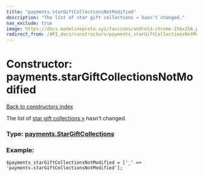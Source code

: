 ```yaml
---
title: "payments.starGiftCollectionsNotModified"
description: "The list of star gift collections » hasn't changed."
nav_exclude: true
image: https://docs.madelineproto.xyz/favicons/android-chrome-256x256.png
redirect_from: /API_docs/constructors/payments_starGiftCollectionsNotModified.html
---
```

# Constructor: payments.starGiftCollectionsNotModified  
[Back to constructors index](/API_docs/constructors/index.html)



The list of [star gift collections »](https://core.telegram.org/api/gifts#gift-collections) hasn't changed.




### Type: [payments.StarGiftCollections](/API_docs/types/payments.StarGiftCollections.html)


### Example:

```
$payments_starGiftCollectionsNotModified = ['_' => 'payments.starGiftCollectionsNotModified'];
```  
